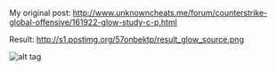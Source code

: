 My original post: http://www.unknowncheats.me/forum/counterstrike-global-offensive/161922-glow-study-c-p.html
 
Result:  http://s1.postimg.org/57onbektp/result_glow_source.png

![alt tag](http://i.imgur.com/laHj7XF.png)
